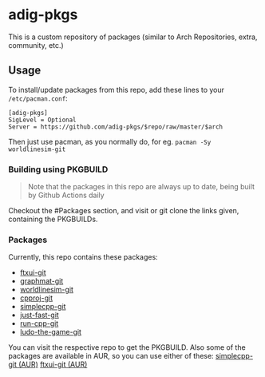 # adig-pkgs

This is a custom repository of packages (similar to Arch Repositories, extra, community, etc.)

## Usage
To install/update packages from this repo, add these lines to your `/etc/pacman.conf`:

```
[adig-pkgs]
SigLevel = Optional
Server = https://github.com/adig-pkgs/$repo/raw/master/$arch
```

Then just use pacman, as you normally do, for eg. `pacman -Sy worldlinesim-git`

### Building using PKGBUILD

> Note that the packages in this repo are always up to date, being built by Github Actions daily

Checkout the #Packages section, and visit or git clone the links given, containing the PKGBUILDs.

### Packages

Currently, this repo contains these packages:

* [ftxui-git](https://github.com/adig-pkgs/ftxui-git)
* [graphmat-git](https://github.com/adig-pkgs/graphmat-git)
* [worldlinesim-git](https://github.com/adig-pkgs/worldlinesim-git)
* [cpproj-git](https://github.com/adig-pkgs/cpproj-git)
* [simplecpp-git](https://github.com/adig-pkgs/simplecpp-git)
* [just-fast-git](https://github.com/adig-pkgs/just-fast-git)
* [run-cpp-git](https://github.com/adig-pkgs/run-git)
* [ludo-the-game-git](https://github.com/adig-pkgs/ludo-the-game-git)

You can visit the respective repo to get the PKGBUILD.
Also some of the packages are available in AUR, so you can use either of these: [simplecpp-git (AUR)](https://aur.archlinux.org/packages/simplecpp-git/)
[ftxui-git (AUR)](https://aur.archlinux.org/packages/ftxui-git/)

